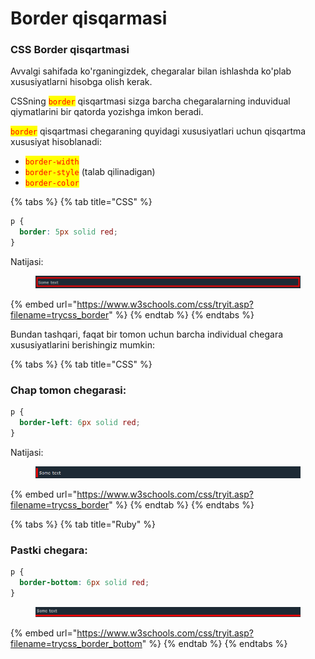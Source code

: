 # Border qisqarmasi

### CSS Border qisqartmasi <a href="#css-border-qisqartmasi" id="css-border-qisqartmasi"></a>

Avvalgi sahifada ko'rganingizdek, chegaralar bilan ishlashda ko'plab xususiyatlarni hisobga olish kerak.

CSSning <mark style="color:red;">`border`</mark> qisqartmasi sizga barcha chegaralarning induvidual qiymatlarini bir qatorda yozishga imkon beradi.

<mark style="color:red;">`border`</mark> qisqartmasi chegaraning quyidagi xususiyatlari uchun qisqartma xususiyat hisoblanadi:

* <mark style="color:red;">`border-width`</mark>
* <mark style="color:red;">`border-style`</mark> (talab qilinadigan)
* <mark style="color:red;">`border-color`</mark>

{% tabs %}
{% tab title="CSS" %}
```css
p {
  border: 5px solid red;
}
```

Natijasi:

<figure><img src="../../../.gitbook/assets/image (174).png" alt=""><figcaption></figcaption></figure>

{% embed url="https://www.w3schools.com/css/tryit.asp?filename=trycss_border" %}
{% endtab %}
{% endtabs %}

Bundan tashqari, faqat bir tomon uchun barcha individual chegara xususiyatlarini berishingiz mumkin:

{% tabs %}
{% tab title="CSS" %}
### Chap tomon chegarasi:

```css
p {
  border-left: 6px solid red;
}
```

Natijasi:

<figure><img src="../../../.gitbook/assets/image (159).png" alt=""><figcaption></figcaption></figure>

{% embed url="https://www.w3schools.com/css/tryit.asp?filename=trycss_border" %}
{% endtab %}
{% endtabs %}

{% tabs %}
{% tab title="Ruby" %}
### Pastki chegara:

```css
p {
  border-bottom: 6px solid red;
}
```

<figure><img src="../../../.gitbook/assets/image (183).png" alt=""><figcaption></figcaption></figure>

{% embed url="https://www.w3schools.com/css/tryit.asp?filename=trycss_border_bottom" %}
{% endtab %}
{% endtabs %}
